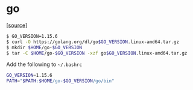 # go

[[source](https://golang.org/doc/install)]

```bash
$ GO_VERSION=1.15.6
$ curl -O https://golang.org/dl/go$GO_VERSION.linux-amd64.tar.gz
$ mkdir $HOME/go-$GO_VERSION
$ tar -C $HOME/go-$GO_VERSION -xzf go$GO_VERSION.linux-amd64.tar.gz
```

Add the following to `~/.bashrc`

```bash
GO_VERSION=1.15.6
PATH="$PATH:$HOME/go-$GO_VERSION/go/bin"
```
